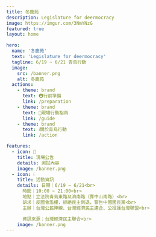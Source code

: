 ```yaml
---
title: 冬鹿苑
description: Legislature for deermocracy
image: https://imgur.com/3NmYNzG
featured: true
layout: home

hero:
  name: '冬鹿苑'
  text: 'Legislature for deermocracy'
  tagline: 6/19 ~ 6/21 青鳥行動
  image:
    src: /banner.png
    alt: 冬鹿苑
  actions:
    - theme: brand
      text: 🚇行前準備
      link: /preparation
    - theme: brand
      text: 🧭現場行動指南
      link: /guide
    - theme: brand
      text: ℹ️關於青鳥行動
      link: /action

features:
  - icon: 📢
    title: 現場公告
    details: 測試內容
    image: /banner.png
  - icon: ℹ️
    title: 活動資訊
    details: 日期｜6/19 ~ 6/21<br>
      時間｜10:00 ~ 21:00<br>
      地點｜立法院青島東路及濟南路（靠中山南路）<br>
      訴求｜反國會濫權，拒絕民主倒退，警告中國國民黨<br>
      主辦｜台灣公民陣線、台灣經濟民主連合、公投護台灣聯盟<br>

      資訊來源：台灣經濟民主聯合<br>
    image: /banner.png
---
```


<!-- Google Tag Manager (noscript) -->

<noscript><iframe src="https://www.googletagmanager.com/ns.html?id=GTM-55NGJN7L"
height="0" width="0" style="display:none;visibility:hidden"></iframe></noscript>

<!-- End Google Tag Manager (noscript) -->

<!-- ::: danger
這是範例資訊框4
:::
::: warning
這是範例資訊框3
::: -->

<!-- ::: tip
這是範例資訊框2 <br>
這是範例資訊框2 <br>
這是範例資訊框2 <br>
這是範例資訊框2 <br>
這是範例資訊框2 <br>
:::

::: details
這是範例摺疊資訊框
::: -->

<style>
  h3 {
    margin-top: 12px !important;
  }
</style>
